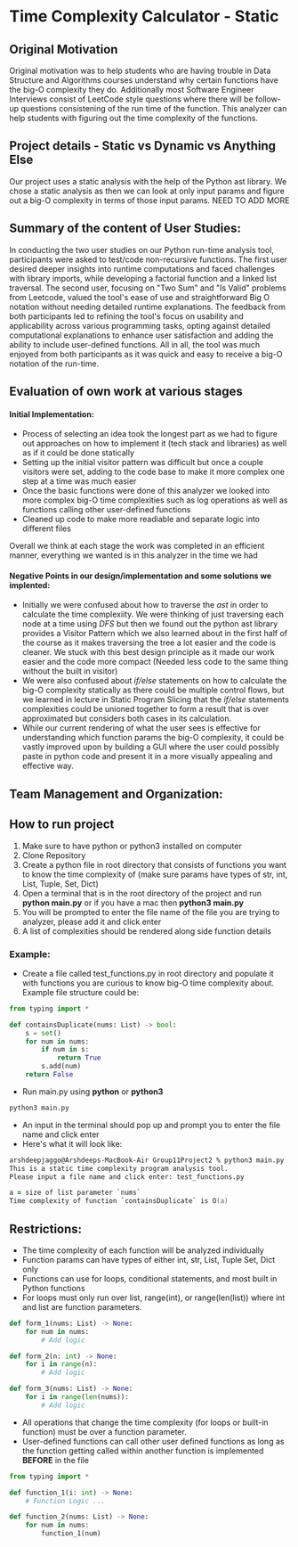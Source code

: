 # Time Complexity Calculator - Static 

## Original Motivation

Original motivation was to help students who are having trouble in Data Structure and Algorithms courses understand why certain functions have the big-O complexity they do. Additionally most Software Engineer Interviews consist of LeetCode style questions where there will be follow-up questions consistening of the run time of the function. This analyzer can help students with figuring out the time complexity of the functions.

## Project details - Static vs Dynamic vs Anything Else

Our project uses a static analysis with the help of the Python ast library. We chose a static analysis as then we can look at only input params and figure out a big-O complexity in terms of those input params. NEED TO ADD MORE

## Summary of the content of User Studies:

In conducting the two user studies on our Python run-time analysis tool, participants were asked to test/code non-recursive functions. The first user desired deeper insights into runtime computations and faced challenges with library imports, while developing a factorial function and a linked list traversal. The second user, focusing on "Two Sum" and "Is Valid" problems from Leetcode, valued the tool's ease of use and straightforward Big O notation without needing detailed runtime explanations. The feedback from both participants led to refining the tool's focus on usability and applicability across various programming tasks, opting against detailed computational explanations to enhance user satisfaction and adding the ability to include user-defined functions. All in all, the tool was much enjoyed from both participants as it was quick and easy to receive a big-O notation of the run-time. 

## Evaluation of own work at various stages

#### Initial Implementation:

- Process of selecting an idea took the longest part as we had to figure out approaches on how to implement it (tech stack and libraries) as well as if it could be done statically
- Setting up the initial visitor pattern was difficult but once a couple visitors were set, adding to the code base to make it more complex one step at a time was much easier
- Once the basic functions were done of this analyzer we looked into more complex big-O time complexities such as log operations as well as functions calling other user-defined functions
- Cleaned up code to make more readiable and separate logic into different files

Overall we think at each stage the work was completed in an efficient manner, everything we wanted is in this analyzer in the time we had


#### Negative Points in our design/implementation and some solutions we implented:

- Initially we were confused about how to traverse the *ast* in order to calculate the time complexiity. We were thinking of just traversing each node at a time using *DFS* but then we found out the python ast library provides a Visitor Pattern which we also learned about in the first half of the course as it makes traversing the tree a lot easier and the code is cleaner. We stuck with this best design principle as it made our work easier and the code more compact (Needed less code to the same thing without the built in visitor)
- We were also confused about *if/else* statements on how to calculate the big-O complexity statically as there could be multiple control flows, but we learned in lecture in Static Program Slicing that the *if/else* statements complexities could be unioned together to form a result that is over approximated but considers both cases in its calculation. 
- While our current rendering of what the user sees is effective for understanding which function params the big-O complexity, it could be vastly improved upon by building a GUI where the user could possibly paste in python code and present it in a more visually appealing and effective way.

## Team Management and Organization:


## How to run project

1. Make sure to have python or python3 installed on computer
2. Clone Repository
3. Create a python file in root directory that consists of functions you want to know the time complexity of (make sure params have types of str, int, List, Tuple, Set, Dict)
4. Open a terminal that is in the root directory of the project and run **python main.py** or if you have a mac then **python3 main.py**
5. You will be prompted to enter the file name of the file you are trying to analyzer, please add it and click enter
6. A list of complexities should be rendered along side function details

### Example:

- Create a file called test_functions.py in root directory and populate it with functions you are curious to know big-O time complexity about. Example file structure could be:

```python
from typing import *

def containsDuplicate(nums: List) -> bool:
    s = set()
    for num in nums:
        if num in s:
            return True
        s.add(num)
    return False
```

- Run main.py using **python** or **python3**

```zsh
python3 main.py
```

- An input in the terminal should pop up and prompt you to enter the file name and click enter
- Here's what it will look like:

```zsh
arshdeepjaggo@Arshdeeps-MacBook-Air Group11Project2 % python3 main.py
This is a static time complexity program analysis tool.
Please input a file name and click enter: test_functions.py

a = size of list parameter `nums`
Time complexity of function `containsDuplicate` is O(a)
```

## Restrictions:

- The time complexity of each function will be analyzed individually
- Function params can have types of either int, str, List, Tuple Set, Dict only
- Functions can use for loops, conditional statements, and most built in Python functions
- For loops must only run over list, range(int), or range(len(list)) where int and list are function parameters.

```python
def form_1(nums: List) -> None:
    for num in nums:
        # Add logic

def form_2(n: int) -> None:
    for i in range(n):
        # Add logic

def form_3(nums: List) -> None:
    for i in range(len(nums)):
        # Add logic
```

- All operations that change the time complexity (for loops or built-in function) must be over a function parameter.
- User-defined functions can call other user defined functions as long as the function getting called within another function is implemented **BEFORE** in the file

```python
from typing import *

def function_1(i: int) -> None:
    # Function Logic ...

def function_2(nums: List) -> None:
    for num in nums:
        function_1(num)
```
